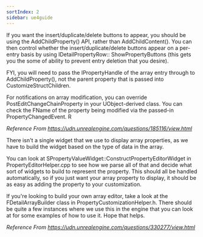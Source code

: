 ```yaml
---
sortIndex: 2
sidebar: ue4guide
---
```


If you want the insert/duplicate/delete buttons to appear, you should be using the AddChildProperty() API, rather than AddChildContent(). You can then control whether the insert/duplicate/delete buttons appear on a per-entry basis by using IDetailPropertyRow:: ShowPropertyButtons (this gets you the some of ability to prevent entry deletion that you desire).

FYI, you will need to pass the IPropertyHandle of the array entry through to AddChildProperty(), not the parent property that is passed into CustomizeStructChildren.

For notifications on array modification, you can override PostEditChangeChainProperty in your UObject-derived class. You can check the FName of the property being modified via the passed-in PropertyChangedEvent. R

*Reference From <https://udn.unrealengine.com/questions/185116/view.html>*

There isn't a single widget that we use to display array properties, as we have to build the widget based on the type of data in the array.

You can look at SPropertyValueWidget::ConstructPropertyEditorWidget in PropertyEditorHelper.cpp to see how we parse all of that and decide what sort of widgets to build to represent the property. This should all be handled automatically, so if you just want your array property to display, it should be as easy as adding the property to your customization.

If you're looking to build your own array editor, take a look at the FDetailArrayBuilder class in PropertyCustomizationHelper.h. There should be quite a few instances where we use this in the engine that you can look at for some examples of how to use it. Hope that helps.

*Reference From <https://udn.unrealengine.com/questions/330277/view.html>*
